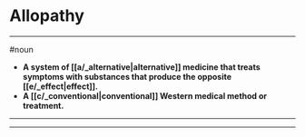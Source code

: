 # Allopathy
---
#noun
- **A system of [[a/_alternative|alternative]] medicine that treats symptoms with substances that produce the opposite [[e/_effect|effect]].**
- **A [[c/_conventional|conventional]] Western medical method or treatment.**
---
---
